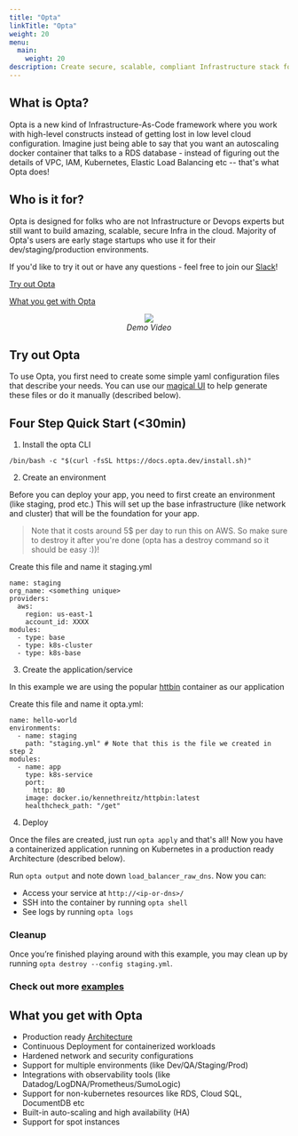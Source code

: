 ```yaml
---
title: "Opta"
linkTitle: "Opta"
weight: 20
menu:
  main:
    weight: 20
description: Create secure, scalable, compliant Infrastructure stack for your startup in less than an hour.
---
```


## What is Opta?

Opta is a new kind of Infrastructure-As-Code framework where you work with high-level constructs
instead of getting lost in low level cloud configuration. Imagine just being able to say that you want
an autoscaling docker container that talks to a RDS database - instead of figuring out the details of VPC,
IAM, Kubernetes, Elastic Load Balancing etc -- that's what Opta does!

## Who is it for?

Opta is designed for folks who are not Infrastructure or Devops experts but still want to build amazing,
scalable, secure Infra in the cloud. Majority of Opta's users are early stage startups who use it for their
dev/staging/production environments.

If you'd like to try it out or have any questions - feel free to join our [Slack](https://slack.opta.dev/)!

[Try out Opta](#try-out-opta)

[What you get with Opta](#what-you-get-with-opta)

<p align="center">
  <a href="https://www.youtube.com/watch?v=nja_EfpGexE"><img src="https://img.youtube.com/vi/nja_EfpGexE/0.jpg"></a>
  </br>
  <span><i>Demo Video</i></span>
  
</p>

## Try out Opta

To use Opta, you first need to create some simple yaml configuration files that describe your needs. You can use
our [magical UI](https://app.runx.dev/yaml-generator) to help generate these files or do it manually (described below).

## Four Step Quick Start (<30min)

1. Install the opta CLI

`/bin/bash -c "$(curl -fsSL https://docs.opta.dev/install.sh)"`

2. Create an environment

Before you can deploy your app, you need to first create an environment (like staging, prod etc.)
This will set up the base infrastructure (like network and cluster) that will be the foundation for your app.

> Note that it costs around 5$ per day to run this on AWS. So make sure to destroy it after you're done
> (opta has a destroy command so it should be easy :))!

Create this file and name it staging.yml

```
name: staging
org_name: <something unique>
providers:
  aws:
    region: us-east-1
    account_id: XXXX
modules:
  - type: base
  - type: k8s-cluster
  - type: k8s-base
```

3. Create the application/service

In this example we are using the popular [httbin](https://httpbin.org/) container as our application

Create this file and name it opta.yml:

```
name: hello-world
environments:
  - name: staging
    path: "staging.yml" # Note that this is the file we created in step 2
modules:
  - name: app
    type: k8s-service
    port:
      http: 80
    image: docker.io/kennethreitz/httpbin:latest
    healthcheck_path: "/get"
```

4. Deploy

Once the files are created, just run `opta apply` and that's all! Now you have a containerized application
running on Kubernetes in a production ready Architecture (described below).

Run `opta output` and note down `load_balancer_raw_dns`. Now you can:

- Access your service at `http://<ip-or-dns>/`
- SSH into the container by running `opta shell`
- See logs by running `opta logs`

### Cleanup

Once you’re finished playing around with this example, you may clean up by running `opta destroy --config staging.yml`.

### Check out more [examples](https://github.com/run-x/opta/tree/main/examples)

## What you get with Opta

- Production ready [Architecture](https://docs.opta.dev/architecture/aws/)
- Continuous Deployment for containerized workloads
- Hardened network and security configurations
- Support for multiple environments (like Dev/QA/Staging/Prod)
- Integrations with observability tools (like Datadog/LogDNA/Prometheus/SumoLogic)
- Support for non-kubernetes resources like RDS, Cloud SQL, DocumentDB etc
- Built-in auto-scaling and high availability (HA)
- Support for spot instances
